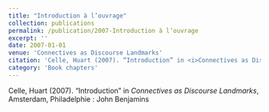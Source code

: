 ```yaml
---
title: "Introduction à l’ouvrage"
collection: publications
permalink: /publication/2007-Introduction à l’ouvrage
excerpt: ''
date: 2007-01-01
venue: 'Connectives as Discourse Landmarks'
citation: 'Celle, Huart (2007). “Introduction” in <i>Connectives as Discourse Landmarks</i>, Amsterdam, Philadelphie : John Benjamins'
category: 'Book chapters'
---
```

Celle, Huart (2007). “Introduction” in <i>Connectives as Discourse Landmarks</i>, Amsterdam, Philadelphie : John Benjamins